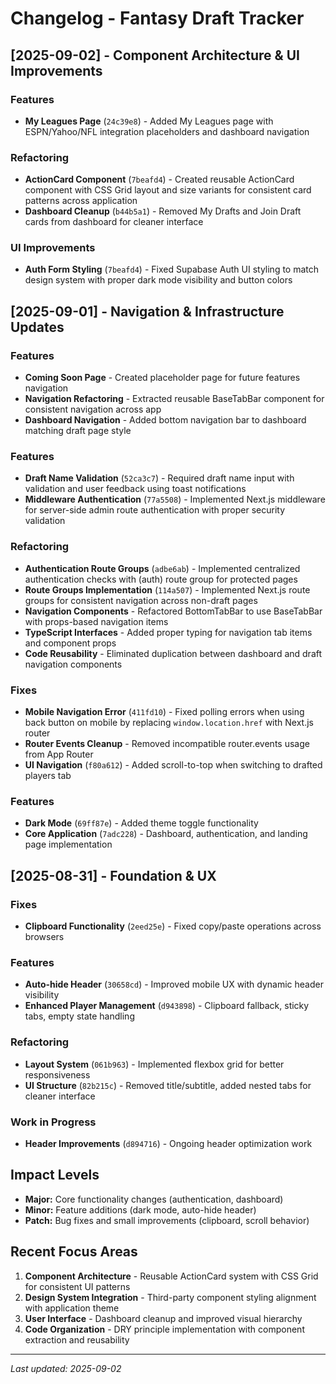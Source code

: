 # Changelog - Fantasy Draft Tracker

## [2025-09-02] - Component Architecture & UI Improvements

### Features
- **My Leagues Page** (`24c39e8`) - Added My Leagues page with ESPN/Yahoo/NFL integration placeholders and dashboard navigation

### Refactoring
- **ActionCard Component** (`7beafd4`) - Created reusable ActionCard component with CSS Grid layout and size variants for consistent card patterns across application
- **Dashboard Cleanup** (`b44b5a1`) - Removed My Drafts and Join Draft cards from dashboard for cleaner interface

### UI Improvements
- **Auth Form Styling** (`7beafd4`) - Fixed Supabase Auth UI styling to match design system with proper dark mode visibility and button colors

## [2025-09-01] - Navigation & Infrastructure Updates

### Features
- **Coming Soon Page** - Created placeholder page for future features navigation
- **Navigation Refactoring** - Extracted reusable BaseTabBar component for consistent navigation across app
- **Dashboard Navigation** - Added bottom navigation bar to dashboard matching draft page style

### Features
- **Draft Name Validation** (`52ca3c7`) - Required draft name input with validation and user feedback using toast notifications
- **Middleware Authentication** (`77a5508`) - Implemented Next.js middleware for server-side admin route authentication with proper security validation

### Refactoring  
- **Authentication Route Groups** (`adbe6ab`) - Implemented centralized authentication checks with (auth) route group for protected pages
- **Route Groups Implementation** (`114a507`) - Implemented Next.js route groups for consistent navigation across non-draft pages
- **Navigation Components** - Refactored BottomTabBar to use BaseTabBar with props-based navigation items
- **TypeScript Interfaces** - Added proper typing for navigation tab items and component props
- **Code Reusability** - Eliminated duplication between dashboard and draft navigation components

### Fixes
- **Mobile Navigation Error** (`411fd10`) - Fixed polling errors when using back button on mobile by replacing `window.location.href` with Next.js router
- **Router Events Cleanup** - Removed incompatible router.events usage from App Router
- **UI Navigation** (`f80a612`) - Added scroll-to-top when switching to drafted players tab

### Features  
- **Dark Mode** (`69ff87e`) - Added theme toggle functionality
- **Core Application** (`7adc228`) - Dashboard, authentication, and landing page implementation

## [2025-08-31] - Foundation & UX

### Fixes
- **Clipboard Functionality** (`2eed25e`) - Fixed copy/paste operations across browsers

### Features
- **Auto-hide Header** (`30658cd`) - Improved mobile UX with dynamic header visibility
- **Enhanced Player Management** (`d943898`) - Clipboard fallback, sticky tabs, empty state handling

### Refactoring
- **Layout System** (`061b963`) - Implemented flexbox grid for better responsiveness
- **UI Structure** (`82b215c`) - Removed title/subtitle, added nested tabs for cleaner interface

### Work in Progress
- **Header Improvements** (`d894716`) - Ongoing header optimization work

## Impact Levels
- **Major:** Core functionality changes (authentication, dashboard)
- **Minor:** Feature additions (dark mode, auto-hide header)
- **Patch:** Bug fixes and small improvements (clipboard, scroll behavior)

## Recent Focus Areas
1. **Component Architecture** - Reusable ActionCard system with CSS Grid for consistent UI patterns
2. **Design System Integration** - Third-party component styling alignment with application theme
3. **User Interface** - Dashboard cleanup and improved visual hierarchy
4. **Code Organization** - DRY principle implementation with component extraction and reusability

---
*Last updated: 2025-09-02*